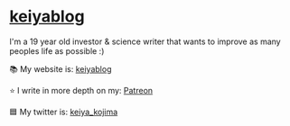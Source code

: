 # [keiyablog](https://keiyablog.com)

I'm a 19 year old investor & science writer that wants to improve as many peoples life as possible :)

📚 My website is: [keiyablog](https://keiyablog.com)

⭐️ I write in more depth on my: [Patreon](https://patreon.com/keiya)

🟦 My twitter is: [keiya_kojima](https://twitter.com/keiya_kojima)

